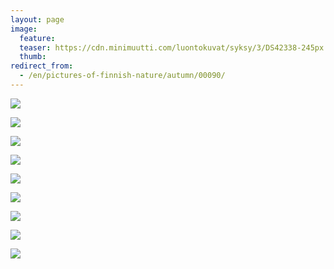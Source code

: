 ```yaml
---
layout: page
image:
  feature:
  teaser: https://cdn.minimuutti.com/luontokuvat/syksy/3/DS42338-245px.jpg
  thumb:
redirect_from:
  - /en/pictures-of-finnish-nature/autumn/00090/
---
```


![](https://cdn.minimuutti.com/luontokuvat/syksy/3/DS42283-800px.jpg)

![](https://cdn.minimuutti.com/luontokuvat/syksy/3/DS42294-800px.jpg)

![](https://cdn.minimuutti.com/luontokuvat/syksy/3/DS42292-800px.jpg)

![](https://cdn.minimuutti.com/luontokuvat/syksy/3/DS42300-800px.jpg)

![](https://cdn.minimuutti.com/luontokuvat/syksy/3/DS42303-800px.jpg)

![](https://cdn.minimuutti.com/luontokuvat/syksy/3/DS42327-800px.jpg)

![](https://cdn.minimuutti.com/luontokuvat/syksy/3/DS42344-800px.jpg)

![](https://cdn.minimuutti.com/luontokuvat/syksy/3/DS42338-800px.jpg)

![](https://cdn.minimuutti.com/luontokuvat/syksy/3/DS42343-800px.jpg)
